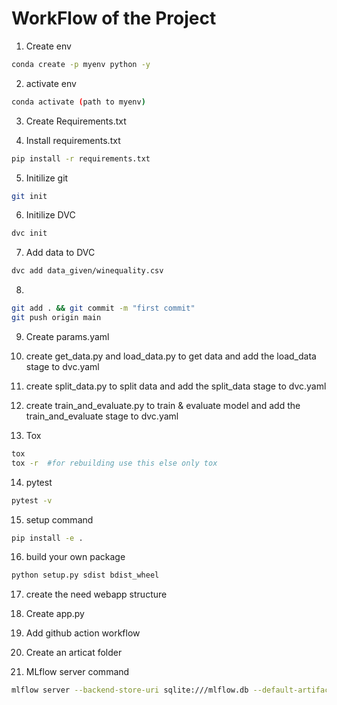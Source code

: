 
# WorkFlow of the Project

1. Create env
```bash
conda create -p myenv python -y
```

2. activate env
```bash
conda activate (path to myenv)
```

3. Create Requirements.txt

4. Install requirements.txt
```bash
pip install -r requirements.txt
```

5. Initilize git
```bash
git init
```

6. Initilize DVC
```bash
dvc init
```

7. Add data to DVC
```bash
dvc add data_given/winequality.csv
```

8. 
```bash
git add . && git commit -m "first commit"
git push origin main
```

9. Create params.yaml

10. create get_data.py and load_data.py to get data and add the load_data stage to dvc.yaml

11. create split_data.py to split data and add the split_data stage to dvc.yaml

12. create train_and_evaluate.py to train & evaluate model and add the train_and_evaluate stage to dvc.yaml

13. Tox
```bash
tox
tox -r  #for rebuilding use this else only tox
```

14. pytest
```bash
pytest -v
```

15. setup command
```bash
pip install -e .
```

16. build your own package
```bash
python setup.py sdist bdist_wheel
```

17. create the need webapp structure

18. Create app.py 

19. Add github action workflow

20. Create an articat folder

21. MLflow server command
```bash
mlflow server --backend-store-uri sqlite:///mlflow.db --default-artifact-root ./artifacts --host 127.0.0.1 -p 1234
```